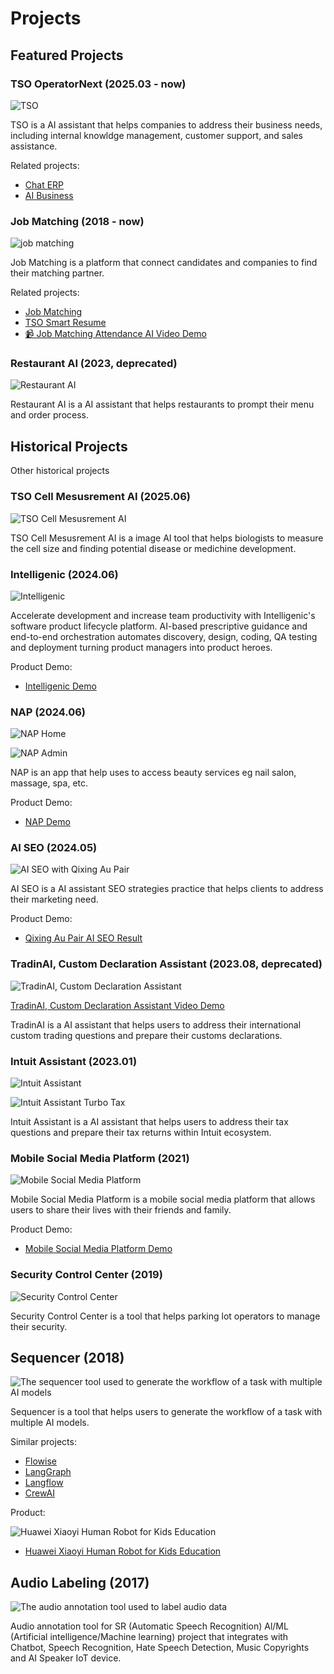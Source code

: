 # Projects

## Featured Projects

### TSO OperatorNext (2025.03 - now)

![TSO](./assets/tso-operatornext.png)

TSO is a AI assistant that helps companies to address their business needs, including internal knowldge management, customer support, and sales assistance.

Related projects:

- [Chat ERP](https://chaterp.dev.jytech.us/chat)
- [AI Business](https://ai-business.jytech.us/)

### Job Matching (2018 - now)

![job matching](./assets/job-matching.png)

Job Matching is a platform that connect candidates and companies to find their matching partner.

Related projects:

- [Job Matching](https://jobmatching.us)
- [TSO Smart Resume](https://ai-resume.jobmatching.us/)
- [📹 Job Matching Attendance AI Video Demo](./assets/jm-5068_1750828529.mp4)

### Restaurant AI (2023, deprecated)

![Restaurant AI](./assets/ai-restaurant.png)

Restaurant AI is a AI assistant that helps restaurants to prompt their menu and order process.

## Historical Projects

Other historical projects

### TSO Cell Mesusrement AI (2025.06)

![TSO Cell Mesusrement AI](./assets/tso-cell-mesurement-ai.png)

TSO Cell Mesusrement AI is a image AI tool that helps biologists to measure the cell size and finding potential disease or medichine development.

### Intelligenic (2024.06)

![Intelligenic](./assets/intelligenic.png)

Accelerate development and increase team productivity with Intelligenic's software product lifecycle platform. AI-based prescriptive guidance and end-to-end orchestration automates discovery, design, coding, QA testing and deployment turning product managers into product heroes.

Product Demo:

- [Intelligenic Demo](https://www.youtube.com/watch?v=vQlxvOzU_0g)

### NAP (2024.06)

![NAP Home](./assets/nap-home.png)

![NAP Admin](./assets/nap-admin.png)

NAP is an app that help uses to access beauty services eg nail salon, massage, spa, etc.

Product Demo:

- [NAP Demo](https://www.youtube.com/watch?v=RLz4HH3TuLs&list=PLCAd5YMeHG4CKDxrWWW_yE7bVgx6BbQNA&index=1)

### AI SEO (2024.05)

![AI SEO with Qixing Au Pair](./assets/ai-seo.png)

AI SEO is a AI assistant SEO strategies practice that helps clients to address their marketing need.

Product Demo:

- [Qixing Au Pair AI SEO Result](https://www.youtube.com/watch?v=PhiMPZlI_WI)

### TradinAI, Custom Declaration Assistant (2023.08, deprecated)

![TradinAI, Custom Declaration Assistant](./assets/tradinai.png)

[TradinAI, Custom Declaration Assistant Video Demo](https://www.youtube.com/watch?v=H0T7EyXSTt8&feature=youtu.be)

TradinAI is a AI assistant that helps users to address their international custom trading questions and prepare their customs declarations.

### Intuit Assistant (2023.01)

![Intuit Assistant](./assets/intuit-assistant.png)

![Intuit Assistant Turbo Tax](./assets/intuit-assistant-turbotax.png)

Intuit Assistant is a AI assistant that helps users to address their tax questions and prepare their tax returns within Intuit ecosystem.

### Mobile Social Media Platform (2021)

![Mobile Social Media Platform](./assets/social-media-platform.png)

Mobile Social Media Platform is a mobile social media platform that allows users to share their lives with their friends and family.

Product Demo:

- [Mobile Social Media Platform Demo](https://www.youtube.com/watch?v=eEWNid4Pa5w)

### Security Control Center (2019)

![Security Control Center](./assets/security-control-center.png)

Security Control Center is a tool that helps parking lot operators to manage their security.

## Sequencer (2018)

![The sequencer tool used to generate the workflow of a task with multiple AI models](./assets/gojs.png)

Sequencer is a tool that helps users to generate the workflow of a task with multiple AI models.

Similar projects:

- [Flowise](https://flowise.ai/)
- [LangGraph](https://langchain.com/docs/integrations/langgraph)
- [Langflow](https://www.langflow.org/)
- [CrewAI](https://crew.ai/)

Product:

![Huawei Xiaoyi Human Robot for Kids Education](./assets/hw-xiaoyi-robot.png)

- [Huawei Xiaoyi Human Robot for Kids Education](https://www.youtube.com/watch?v=WkRzamF1bcM)

## Audio Labeling (2017)

![The audio annotation tool used to label audio data](./assets/audio-annotation.png)

Audio annotation tool for SR (Automatic Speech
Recognition) Al/ML
(Artificial intelligence/Machine learning) project that integrates with Chatbot, Speech
Recognition, Hate Speech Detection, Music Copyrights and AI
Speaker IoT device.
